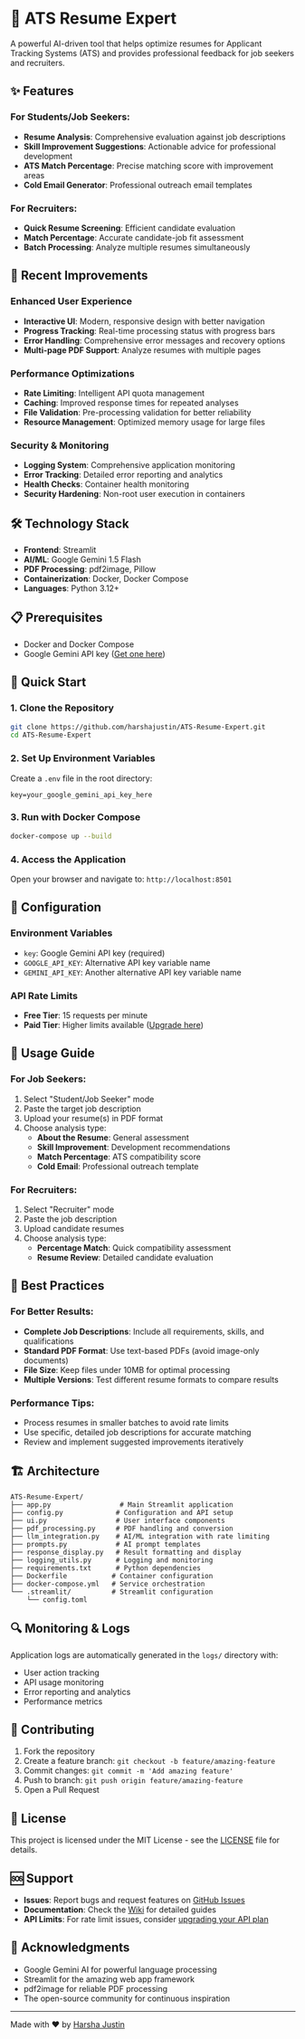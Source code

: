 # 📑 ATS Resume Expert

A powerful AI-driven tool that helps optimize resumes for Applicant Tracking Systems (ATS) and provides professional feedback for job seekers and recruiters.

## ✨ Features

### For Students/Job Seekers:
- **Resume Analysis**: Comprehensive evaluation against job descriptions
- **Skill Improvement Suggestions**: Actionable advice for professional development
- **ATS Match Percentage**: Precise matching score with improvement areas
- **Cold Email Generator**: Professional outreach email templates

### For Recruiters:
- **Quick Resume Screening**: Efficient candidate evaluation
- **Match Percentage**: Accurate candidate-job fit assessment
- **Batch Processing**: Analyze multiple resumes simultaneously

## 🚀 Recent Improvements

### Enhanced User Experience
- **Interactive UI**: Modern, responsive design with better navigation
- **Progress Tracking**: Real-time processing status with progress bars
- **Error Handling**: Comprehensive error messages and recovery options
- **Multi-page PDF Support**: Analyze resumes with multiple pages

### Performance Optimizations
- **Rate Limiting**: Intelligent API quota management
- **Caching**: Improved response times for repeated analyses
- **File Validation**: Pre-processing validation for better reliability
- **Resource Management**: Optimized memory usage for large files

### Security & Monitoring
- **Logging System**: Comprehensive application monitoring
- **Error Tracking**: Detailed error reporting and analytics
- **Health Checks**: Container health monitoring
- **Security Hardening**: Non-root user execution in containers

## 🛠 Technology Stack

- **Frontend**: Streamlit
- **AI/ML**: Google Gemini 1.5 Flash
- **PDF Processing**: pdf2image, Pillow
- **Containerization**: Docker, Docker Compose
- **Languages**: Python 3.12+

## 📋 Prerequisites

- Docker and Docker Compose
- Google Gemini API key ([Get one here](https://makersuite.google.com/app/apikey))

## 🚀 Quick Start

### 1. Clone the Repository
```bash
git clone https://github.com/harshajustin/ATS-Resume-Expert.git
cd ATS-Resume-Expert
```

### 2. Set Up Environment Variables
Create a `.env` file in the root directory:
```env
key=your_google_gemini_api_key_here
```

### 3. Run with Docker Compose
```bash
docker-compose up --build
```

### 4. Access the Application
Open your browser and navigate to: `http://localhost:8501`

## 🔧 Configuration

### Environment Variables
- `key`: Google Gemini API key (required)
- `GOOGLE_API_KEY`: Alternative API key variable name
- `GEMINI_API_KEY`: Another alternative API key variable name

### API Rate Limits
- **Free Tier**: 15 requests per minute
- **Paid Tier**: Higher limits available ([Upgrade here](https://makersuite.google.com))

## 📖 Usage Guide

### For Job Seekers:
1. Select "Student/Job Seeker" mode
2. Paste the target job description
3. Upload your resume(s) in PDF format
4. Choose analysis type:
   - **About the Resume**: General assessment
   - **Skill Improvement**: Development recommendations
   - **Match Percentage**: ATS compatibility score
   - **Cold Email**: Professional outreach template

### For Recruiters:
1. Select "Recruiter" mode
2. Paste the job description
3. Upload candidate resumes
4. Choose analysis type:
   - **Percentage Match**: Quick compatibility assessment
   - **Resume Review**: Detailed candidate evaluation

## 🎯 Best Practices

### For Better Results:
- **Complete Job Descriptions**: Include all requirements, skills, and qualifications
- **Standard PDF Format**: Use text-based PDFs (avoid image-only documents)
- **File Size**: Keep files under 10MB for optimal processing
- **Multiple Versions**: Test different resume formats to compare results

### Performance Tips:
- Process resumes in smaller batches to avoid rate limits
- Use specific, detailed job descriptions for accurate matching
- Review and implement suggested improvements iteratively

## 🏗 Architecture

```
ATS-Resume-Expert/
├── app.py                 # Main Streamlit application
├── config.py             # Configuration and API setup
├── ui.py                 # User interface components
├── pdf_processing.py     # PDF handling and conversion
├── llm_integration.py    # AI/ML integration with rate limiting
├── prompts.py            # AI prompt templates
├── response_display.py   # Result formatting and display
├── logging_utils.py      # Logging and monitoring
├── requirements.txt      # Python dependencies
├── Dockerfile           # Container configuration
├── docker-compose.yml   # Service orchestration
└── .streamlit/          # Streamlit configuration
    └── config.toml
```

## 🔍 Monitoring & Logs

Application logs are automatically generated in the `logs/` directory with:
- User action tracking
- API usage monitoring
- Error reporting and analytics
- Performance metrics

## 🤝 Contributing

1. Fork the repository
2. Create a feature branch: `git checkout -b feature/amazing-feature`
3. Commit changes: `git commit -m 'Add amazing feature'`
4. Push to branch: `git push origin feature/amazing-feature`
5. Open a Pull Request

## 📄 License

This project is licensed under the MIT License - see the [LICENSE](LICENSE) file for details.

## 🆘 Support

- **Issues**: Report bugs and request features on [GitHub Issues](https://github.com/harshajustin/ATS-Resume-Expert/issues)
- **Documentation**: Check the [Wiki](https://github.com/harshajustin/ATS-Resume-Expert/wiki) for detailed guides
- **API Limits**: For rate limit issues, consider [upgrading your API plan](https://makersuite.google.com)

## 🙏 Acknowledgments

- Google Gemini AI for powerful language processing
- Streamlit for the amazing web app framework
- pdf2image for reliable PDF processing
- The open-source community for continuous inspiration

---

Made with ❤️ by [Harsha Justin](https://github.com/harshajustin)
